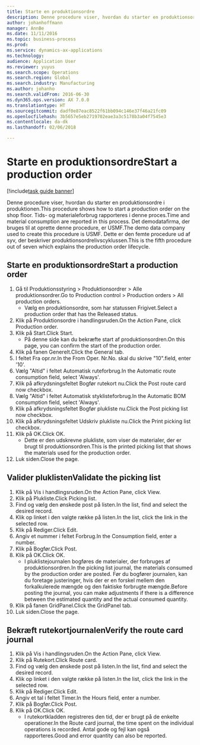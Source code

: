 ```yaml
---
title: Starte en produktionsordre
description: Denne procedure viser, hvordan du starter en produktionsordre i produktionen.
author: johanhoffmann
manager: AnnBe
ms.date: 11/11/2016
ms.topic: business-process
ms.prod: 
ms.service: dynamics-ax-applications
ms.technology: 
audience: Application User
ms.reviewer: yuyus
ms.search.scope: Operations
ms.search.region: Global
ms.search.industry: Manufacturing
ms.author: johanho
ms.search.validFrom: 2016-06-30
ms.dyn365.ops.version: AX 7.0.0
ms.translationtype: HT
ms.sourcegitcommit: dadf0e87eac8522f61bb094c146e37f46a21fc09
ms.openlocfilehash: 3b5657e5eb2719702eae3a3c5178b3a04f7545e3
ms.contentlocale: da-dk
ms.lasthandoff: 02/06/2018

---
```

# <a name="start-a-production-order"></a><span data-ttu-id="03033-103">Starte en produktionsordre</span><span class="sxs-lookup"><span data-stu-id="03033-103">Start a production order</span></span>

[!include[task guide banner](../../includes/task-guide-banner.md)]

<span data-ttu-id="03033-104">Denne procedure viser, hvordan du starter en produktionsordre i produktionen.</span><span class="sxs-lookup"><span data-stu-id="03033-104">This procedure shows how to start a production order on the shop floor.</span></span> <span data-ttu-id="03033-105">Tids- og materialeforbrug rapporteres i denne proces.</span><span class="sxs-lookup"><span data-stu-id="03033-105">Time and material consumption are reported in this process.</span></span> <span data-ttu-id="03033-106">Det demodatafirma, der bruges til at oprette denne procedure, er USMF.</span><span class="sxs-lookup"><span data-stu-id="03033-106">The demo data company used to create this procedure is USMF.</span></span> <span data-ttu-id="03033-107">Dette er den femte procedure ud af syv, der beskriver produktionsordrelivscyklussen.</span><span class="sxs-lookup"><span data-stu-id="03033-107">This is the fifth procedure out of seven which explains the production order lifecycle.</span></span>


## <a name="start-a-production-order"></a><span data-ttu-id="03033-108">Starte en produktionsordre</span><span class="sxs-lookup"><span data-stu-id="03033-108">Start a production order</span></span>
1. <span data-ttu-id="03033-109">Gå til Produktionsstyring > Produktionsordrer > Alle produktionsordrer.</span><span class="sxs-lookup"><span data-stu-id="03033-109">Go to Production control > Production orders > All production orders.</span></span>
    * <span data-ttu-id="03033-110">Vælg en produktionsordre, som har statussen Frigivet.</span><span class="sxs-lookup"><span data-stu-id="03033-110">Select a production order that has the Released status.</span></span>  
2. <span data-ttu-id="03033-111">Klik på Produktionsordre i handlingsruden.</span><span class="sxs-lookup"><span data-stu-id="03033-111">On the Action Pane, click Production order.</span></span>
3. <span data-ttu-id="03033-112">Klik på Start.</span><span class="sxs-lookup"><span data-stu-id="03033-112">Click Start.</span></span>
    * <span data-ttu-id="03033-113">På denne side kan du bekræfte start af produktionsordren.</span><span class="sxs-lookup"><span data-stu-id="03033-113">On this page, you can confirm the start of the production order.</span></span>  
4. <span data-ttu-id="03033-114">Klik på fanen Generelt.</span><span class="sxs-lookup"><span data-stu-id="03033-114">Click the General tab.</span></span>
5. <span data-ttu-id="03033-115">I feltet Fra opr.nr.</span><span class="sxs-lookup"><span data-stu-id="03033-115">In the From Oper.</span></span> <span data-ttu-id="03033-116">Nr.</span><span class="sxs-lookup"><span data-stu-id="03033-116">No.</span></span> <span data-ttu-id="03033-117">skal du skrive "10".</span><span class="sxs-lookup"><span data-stu-id="03033-117">field, enter '10'.</span></span>
6. <span data-ttu-id="03033-118">Vælg "Altid" i feltet Automatisk ruteforbrug.</span><span class="sxs-lookup"><span data-stu-id="03033-118">In the Automatic route consumption field, select 'Always'.</span></span>
7. <span data-ttu-id="03033-119">Klik på afkrydsningsfeltet Bogfør rutekort nu.</span><span class="sxs-lookup"><span data-stu-id="03033-119">Click the Post route card now checkbox.</span></span>
8. <span data-ttu-id="03033-120">Vælg "Altid" i feltet Automatisk styklisteforbrug.</span><span class="sxs-lookup"><span data-stu-id="03033-120">In the Automatic BOM consumption field, select 'Always'.</span></span>
9. <span data-ttu-id="03033-121">Klik på afkrydsningsfeltet Bogfør plukliste nu.</span><span class="sxs-lookup"><span data-stu-id="03033-121">Click the Post picking list now checkbox.</span></span>
10. <span data-ttu-id="03033-122">Klik på afkrydsningsfeltet Udskriv plukliste nu.</span><span class="sxs-lookup"><span data-stu-id="03033-122">Click the Print picking list checkbox.</span></span>
11. <span data-ttu-id="03033-123">Klik på OK.</span><span class="sxs-lookup"><span data-stu-id="03033-123">Click OK.</span></span>
    * <span data-ttu-id="03033-124">Dette er den udskrevne plukliste, som viser de materialer, der er brugt til produktionsordren.</span><span class="sxs-lookup"><span data-stu-id="03033-124">This is the printed picking list that shows the materials used for the production order.</span></span>  
12. <span data-ttu-id="03033-125">Luk siden.</span><span class="sxs-lookup"><span data-stu-id="03033-125">Close the page.</span></span>

## <a name="validate-the-picking-list"></a><span data-ttu-id="03033-126">Valider pluklisten</span><span class="sxs-lookup"><span data-stu-id="03033-126">Validate the picking list</span></span>
1. <span data-ttu-id="03033-127">Klik på Vis i handlingsruden.</span><span class="sxs-lookup"><span data-stu-id="03033-127">On the Action Pane, click View.</span></span>
2. <span data-ttu-id="03033-128">Klik på Plukliste.</span><span class="sxs-lookup"><span data-stu-id="03033-128">Click Picking list.</span></span>
3. <span data-ttu-id="03033-129">Find og vælg den ønskede post på listen.</span><span class="sxs-lookup"><span data-stu-id="03033-129">In the list, find and select the desired record.</span></span>
4. <span data-ttu-id="03033-130">Klik op linket i den valgte række på listen.</span><span class="sxs-lookup"><span data-stu-id="03033-130">In the list, click the link in the selected row.</span></span>
5. <span data-ttu-id="03033-131">Klik på Rediger.</span><span class="sxs-lookup"><span data-stu-id="03033-131">Click Edit.</span></span>
6. <span data-ttu-id="03033-132">Angiv et nummer i feltet Forbrug.</span><span class="sxs-lookup"><span data-stu-id="03033-132">In the Consumption field, enter a number.</span></span>
7. <span data-ttu-id="03033-133">Klik på Bogfør.</span><span class="sxs-lookup"><span data-stu-id="03033-133">Click Post.</span></span>
8. <span data-ttu-id="03033-134">Klik på OK.</span><span class="sxs-lookup"><span data-stu-id="03033-134">Click OK.</span></span>
    * <span data-ttu-id="03033-135">I pluklistejournalen bogføres de materialer, der forbruges af produktionsordren.</span><span class="sxs-lookup"><span data-stu-id="03033-135">In the picking list journal, the materials consumed by the production order are posted.</span></span> <span data-ttu-id="03033-136">Før du bogfører journalen, kan du foretage justeringer, hvis der er en forskel mellem den forkalkulerede mængde og den faktiske forbrugte mængde.</span><span class="sxs-lookup"><span data-stu-id="03033-136">Before posting the journal, you can make adjustments if there is a difference between the estimated quantity and the actual consumed quantity.</span></span>  
9. <span data-ttu-id="03033-137">Klik på fanen GridPanel.</span><span class="sxs-lookup"><span data-stu-id="03033-137">Click the GridPanel tab.</span></span>
10. <span data-ttu-id="03033-138">Luk siden.</span><span class="sxs-lookup"><span data-stu-id="03033-138">Close the page.</span></span>

## <a name="verify-the-route-card-journal"></a><span data-ttu-id="03033-139">Bekræft rutekortjournalen</span><span class="sxs-lookup"><span data-stu-id="03033-139">Verify the route card journal</span></span>
1. <span data-ttu-id="03033-140">Klik på Vis i handlingsruden.</span><span class="sxs-lookup"><span data-stu-id="03033-140">On the Action Pane, click View.</span></span>
2. <span data-ttu-id="03033-141">Klik på Rutekort.</span><span class="sxs-lookup"><span data-stu-id="03033-141">Click Route card.</span></span>
3. <span data-ttu-id="03033-142">Find og vælg den ønskede post på listen.</span><span class="sxs-lookup"><span data-stu-id="03033-142">In the list, find and select the desired record.</span></span>
4. <span data-ttu-id="03033-143">Klik op linket i den valgte række på listen.</span><span class="sxs-lookup"><span data-stu-id="03033-143">In the list, click the link in the selected row.</span></span>
5. <span data-ttu-id="03033-144">Klik på Rediger.</span><span class="sxs-lookup"><span data-stu-id="03033-144">Click Edit.</span></span>
6. <span data-ttu-id="03033-145">Angiv et tal i feltet Timer.</span><span class="sxs-lookup"><span data-stu-id="03033-145">In the Hours field, enter a number.</span></span>
7. <span data-ttu-id="03033-146">Klik på Bogfør.</span><span class="sxs-lookup"><span data-stu-id="03033-146">Click Post.</span></span>
8. <span data-ttu-id="03033-147">Klik på OK.</span><span class="sxs-lookup"><span data-stu-id="03033-147">Click OK.</span></span>
    * <span data-ttu-id="03033-148">I rutekortkladden registreres den tid, der er brugt på de enkelte operationer.</span><span class="sxs-lookup"><span data-stu-id="03033-148">In the Route card journal, the time spent on the individual operations is recorded.</span></span> <span data-ttu-id="03033-149">Antal gode og fejl kan også rapporteres.</span><span class="sxs-lookup"><span data-stu-id="03033-149">Good and error quantity can also be reported.</span></span>  

